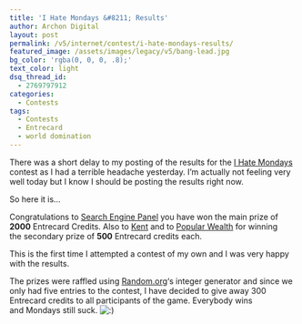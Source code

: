```yaml
---
title: 'I Hate Mondays &#8211; Results'
author: Archon Digital
layout: post
permalink: /v5/internet/contest/i-hate-mondays-results/
featured_image: /assets/images/legacy/v5/bang-lead.jpg
bg_color: 'rgba(0, 0, 0, .8);'
text_color: light
dsq_thread_id:
  - 2769797912
categories:
  - Contests
tags:
  - Contests
  - Entrecard
  - world domination
---
```

There was a short delay to my posting of the results for the <a href="{{ site.baseurl }}/v5/internet/contest/i-hate-mondays/" target="_self">I Hate Mondays</a> contest as I had a terrible headache yesterday. I&#8217;m actually not feeling very well today but I know I should be posting the results right now.

So here it is&#8230;<!--more-->

Congratulations to [Search Engine Panel][1] you have won the main prize of **2000** Entrecard Credits. Also to [Kent][2] and to [Popular Wealth][3] for winning the secondary prize of **500** Entrecard credits each.

This is the first time I attempted a contest of my own and I was very happy with the results.

The prizes were raffled using <a href="http://www.random.org" target="_blank">Random.org</a>&#8216;s integer generator and since we only had five entries to the contest, I have decided to give away 300 Entrecard credits to all participants of the game. Everybody wins and Mondays still suck. <img src="{{ site.baseurl }}/v5/wp-includes/images/smilies/icon_smile.gif" alt=":)" class="wp-smiley" />

 [1]: http://www.SearchEnginePanel.com/
 [2]: http://entrecarder.blogspot.com/
 [3]: http://www.popularwealth.com/